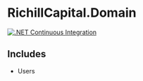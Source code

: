 # RichillCapital.Domain

[![.NET Continuous Integration](https://github.com/MengsyueAmaoTsai/Domain.CSharp/actions/workflows/ci.yml/badge.svg)](https://github.com/MengsyueAmaoTsai/Domain.CSharp/actions/workflows/ci.yml)

## Includes

- Users
